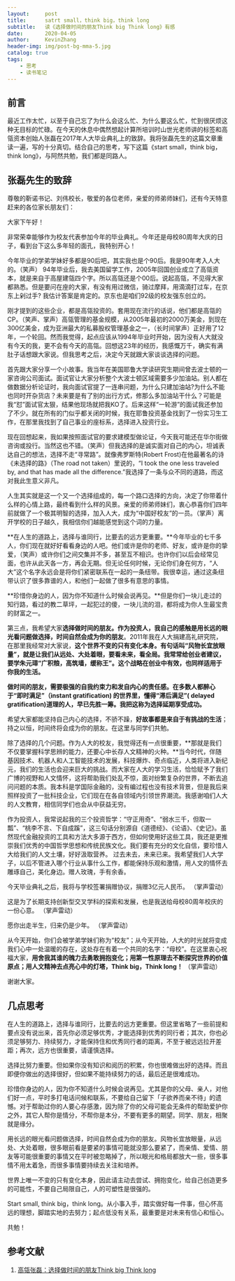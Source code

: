 ```yaml
---
layout:     post
title:      satrt small，think big，think long
subtitle:   读《选择做时间的朋友Think big Think long》有感
date:       2020-04-05
author:     KevinZhang
header-img: img/post-bg-mma-5.jpg
catalog: true
tags:
    - 思考
    - 读书笔记
---
```


## 前言
最近工作太忙，以至于自己忘了为什么会这么忙、为什么要这么忙，忙到很厌烦这种无目标的忙碌。在今天的休息中偶然想起计算所培训时山世光老师讲的标签和高瓴资本创始人张磊在2017年人大毕业典礼上的致辞。我将张磊先生的这篇文章重读一遍，写的十分真切。结合自己的思考，写下这篇《start small，think big，think long》，与阿然共勉，我们都是同路人。

## 张磊先生的致辞
尊敬的靳诺书记、刘伟校长，敬爱的各位老师，亲爱的师弟师妹们，还有今天特意赶来的各位家长朋友们：

大家下午好！

非常荣幸能够作为校友代表参加今年的毕业典礼。今年还是母校80周年大庆的日子，看到台下这么多年轻的面孔，我特别开心！

今年毕业的学弟学妹好多都是90后吧，其实我也是个90后。我是90年考入人大的。（笑声） 94年毕业后，我去美国留学工作，2005年回国创业成立了高瓴资本，就是来自于高屋建瓴四个字。所以高瓴还是个00后。说起高瓴，不见得大家都熟悉。但是要问在座的大家，有没有用过微信，骑过摩拜，用滴滴打过车，在京东上剁过手? 我估计答案是肯定的。京东也是咱们92级的校友强东创立的。

刚才提到的这些企业，都是高瓴投资的。套用现在流行的话说，他们都是高瓴的CP。（笑声、掌声）高瓴管理的基金规模，从2005年最初的2000万美金，到现在300亿美金，成为亚洲最大的私募股权管理基金之一，（长时间掌声）正好用了12年，一个轮回。然而我觉得，起点应该从1994年毕业时开始，因为没有人大就没有今天的我，更不会有今天的高瓴。回想这23年的经历，我感慨万千，确实有满肚子话想跟大家说。但我思考之后，决定今天就跟大家谈谈选择的问题。

首先跟大家分享一个小故事。我当年在美国耶鲁大学读研究生期间曾去波士顿的一家咨询公司面试。面试官让大家分析整个大波士顿区域需要多少加油站。别人都在做数据分析论证时，我向面试官提了一连串问题，为什么只建加油站?为什么不能也同时开杂货店？未来要是有了别的出行方式，修那么多加油站干什么？可能是我“怼”面试官太狠，结果他现场就把我KO了。后来这样“一轮游”的面试我还参加了不少。就在所有的门似乎都关闭的时候，我在耶鲁投资基金找到了一份实习生工作，在那里我找到了自己事业的座标系，选择进入投资行业。

现在回想起来，我如果按照面试官的要求建模型做论证，今天我可能还在华尔街做咨询或投行。当然这也不错。（笑声）但我选择的是诚实面对自己的内心，坦诚表达自己的想法，选择不走“寻常路”。就像弗罗斯特(Robert Frost)在他最著名的诗《未选择的路》（The road not taken）里说的，“I took the one less traveled by, and that has made all the difference.”我选择了一条与众不同的道路，而这对我此生意义非凡。

人生其实就是这一个又一个选择组成的，每一个路口选择的方向，决定了你带着什么样的心情上路，最终看到什么样的风景。亲爱的师弟师妹们，衷心恭喜你们四年前就做了一个极其明智的选择，加入人大，成为“中国好校友”的一员。（掌声）离开学校的日子越久，我相信你们越能感觉到这个词的力量。

**在人生的道路上，选择与谁同行，比要去的远方更重要。**今年毕业的七千多人，你们现在就好好看看身边的人吧。他们或许是你的老师、好友，或许是你的挚爱，（笑声）或许你们之间交集并不多，甚至互不相识。也许你们以后会经常见面，也许从此天各一方，再会无期。但无论任何时候，无论你们身在何方，“人大”这个名字永远会是将你们紧密联系在一起的一条纽带。我很幸运，通过这条纽带认识了很多靠谱的人，和他们一起做了很多有意思的事情。

**珍惜你身边的人，因为你不知道什么时候会说再见。**但是你们一块儿走过的知行路，看过的教二草坪，一起犯过的傻，一块儿流的泪，都将成为你人生最宝贵的财富之一。

第三点，我希望大家**选择做时间的朋友。作为投资人，我自己的感触是用长远的眼光看问题做选择，时间自然会成为你的朋友**。2011年我在人大捐建高礼研究院，在那里我经常对大家说，**这个世界不变的只有变化本身。有句话叫“风物长宜放眼量”，就是让我们从远处、大处着眼，要看未来，看全局。我常常给创业者建议，要学朱元璋“广积粮，高筑墙，缓称王”。这个战略在创业中有效，也同样适用于你我的生活。**

**做时间的朋友，需要极强的自我约束力和发自内心的责任感。在多数人都醉心于“即时满足”（instant gratification) 的世界里，懂得“滞后满足”( delayed gratification)道理的人，早已先胜一筹。我把这称为选择延期享受成功。**

希望大家都能坚持自己内心的选择，不骄不躁，**好故事都是来自于有挑战的生活**；持之以恒，时间终将会成为你的朋友。在这里与同学们共勉。

除了选择的几个问题。作为人大的校友，我觉得还有一点很重要，**那就是我们不仅要掌握科学思辨的能力，还要心中长存人文精神的火种。**当今时代，伴随基因技术、机器人和人工智能技术的发展，科技爆炸、奇点临近，人类将进入新纪元，我们的生活也会迎来巨大的挑战。而大家在人大的学习生活，恰恰赋予了我们广博的视野和人文情怀，这将帮助我们处乱不惊，面对纷繁复杂的世界，不断去追问问题的本质。我本科是学国际金融的，没有编过程也没有技术背景，但是我后来照样投资了一批科技企业，它们现在在各自领域内引领世界潮流。我感谢咱们人大的人文教育，相信同学们也会从中获益无穷。

作为投资人，我常说起我的三个投资哲学：“守正用奇”、“弱水三千，但取一瓢”、“桃李不言、下自成蹊”，这三句话分别源自《道德经》、《论语》、《史记》。虽然现代金融投资的工具和方法大多源于西方，但如何使用好这些工具，我还是更推崇我们优秀的中国哲学思想和传统民族文化。我们要有充分的文化自信，要珍惜人大给我们的人文土壤，好好汲取营养。 过去未去，未来已来。我希望我们人大学子，以后不管进入哪个行业从事什么工作，都能保持乐观和激情，用人文的情怀去雕琢自己，美化身边。赠人玫瑰，手有余香。

今天毕业典礼之后，我将与学校签署捐赠协议，捐赠3亿元人民币。
（掌声雷动）

这是为了长期支持创新型交叉学科的探索和发展，也是我送给母校80周年校庆的一份心意。
（掌声雷动）

愿你出走半生，归来仍是少年。
（掌声雷动）

从今天开始，你们会被学弟学妹们称为“校友”；从今天开始，人大的时光就将变成我们心中一处温暖的存在，这处存在有着一个共同的名字：“母校”。在这里衷心祝福大家，**用舍我其谁的魄力去勇敢拥抱变化；用第一性原理去不断探究世界的价值原点；用人文精神去点亮心中的灯塔，Think big，Think long！**
（掌声雷动）

谢谢大家。

## 几点思考
在人生的道路上，选择与谁同行，比要去的远方更重要。但这里省略了一些前提和要点没有说出来，首先你必须足够优秀，才能选择到优秀的同行者；其次，你也必须足够努力、持续努力，才能保持住和优秀同行者的距离，不至于被远远拉开差距；再次，远方也很重要，请谨慎选择。

选择比努力重要。但如果你没有知识和阅历的积累，你也很难做出好的选择。而且即便你做出的选择很好，但如果不能持续努力的话，最后还是很难成功。

珍惜你身边的人，因为你不知道什么时候会说再见。尤其是你的父母、亲人，对他们好一点，平时多打电话问候和联系，不要给自己留下「子欲养而亲不待」的遗憾。对于帮助过你的人要心存感激，因为除了你的父母可能会无条件的帮助爱护你之外，其它人帮你是情分，不帮你是本分，不要有更多的期望。同学、朋友，相聚就是缘分。

用长远的眼光看问题做选择，时间自然会成为你的朋友。风物长宜放眼量，从远处、大处着眼，很多眼前看是要紧的事情可能就没那么要紧了，而亲情、爱情、朋友等可能很重要的事情又在平时被忽略掉了，所以眼光和格局都放大一些，很多事情不用太着急，而很多事情要持续去关注和培养。

世界上唯一不变的只有变化本身，因此请主动去尝试、拥抱变化，给自己创造更多的可能性，不要自己局限自己，人的可塑性是很强的。

Start small, think big，think long。从小事入手，踏实做好每一件事，但心怀高远的理想，脚踏实地的去努力；起点低没有关系，最重要是对未来有信心和恒心。

共勉！

## 参考文献
1. [高瓴张磊：选择做时间的朋友Think big Think long](https://mp.weixin.qq.com/s/leH4VKw03-0RiHJm0M1eKg)




